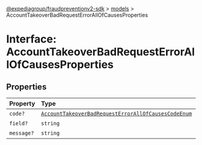 [@expediagroup/fraudpreventionv2-sdk](../../index.md) > [models](../index.md) > AccountTakeoverBadRequestErrorAllOfCausesProperties

# Interface: AccountTakeoverBadRequestErrorAllOfCausesProperties

## Properties

| Property | Type | Description | Source |
| :------ | :------ | :------ | :------ |
| `code?` | [`AccountTakeoverBadRequestErrorAllOfCausesCodeEnum`](../type-aliases/AccountTakeoverBadRequestErrorAllOfCausesCodeEnum.md) | - | models/AccountTakeoverBadRequestErrorAllOfCauses.ts:50 |
| `field?` | `string` | - | models/AccountTakeoverBadRequestErrorAllOfCauses.ts:51 |
| `message?` | `string` | - | models/AccountTakeoverBadRequestErrorAllOfCauses.ts:52 |
